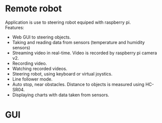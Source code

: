 # Remote robot
Application is use to steering robot equiped with raspberry pi.  
Features:
* Web GUI to steering objects.
* Taking and reading data from sensors (temperature and humidity sensors)
* Streaming video in real-time. Video is recorded by raspberry pi camera v2.
* Recording video.
* Watching recorded videos.
* Steering robot, using keyboard or virtual joystics.
* Line follower mode.
* Auto stop, near obstacles. Distance to objects is measured using HC-SR04.
* Displaying charts with data taken from sensors.  
  
  
# GUI
  
  
  
